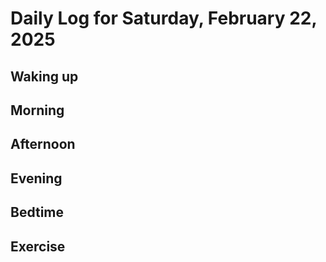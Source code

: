 # Daily Log for Saturday, February 22, 2025

## Waking up

## Morning

## Afternoon

## Evening

## Bedtime

## Exercise
